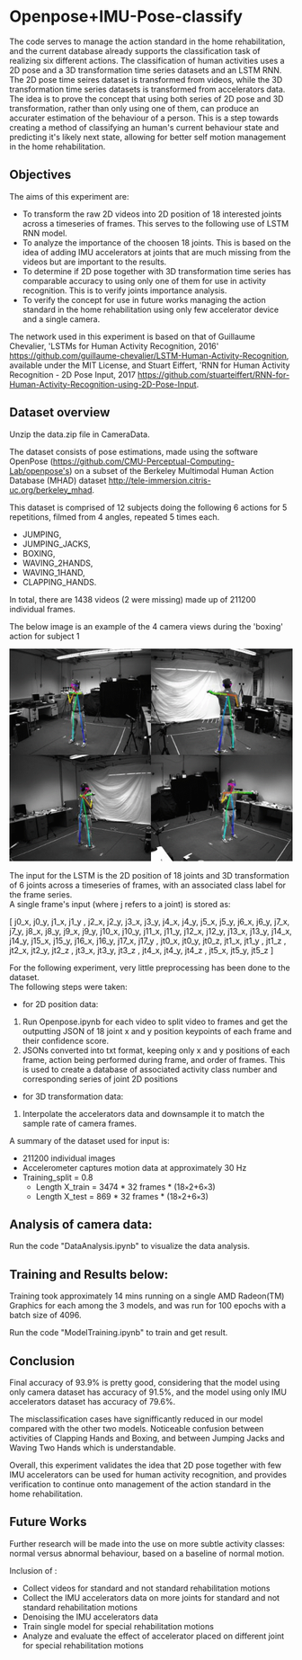 # Openpose+IMU-Pose-classify


The code serves to manage the action standard in the home rehabilitation, and the current database already supports the classification task of realizing six different actions. The classification of human activities uses a 2D pose and a 3D transformation time series datasets and an LSTM RNN.  
The 2D pose time seires dataset is transformed from videos, while the 3D transformation time series datasets is transformed from accelerators data.  
The idea is to prove the concept that using both series of 2D pose and 3D transformation, rather than only using one of them, can produce an accurater estimation of the behaviour of a person.
This is a step towards creating a method of classifying an human's current behaviour state and predicting it's likely next state, allowing for better self motion management in the home rehabilitation.  

## Objectives

The aims of this experiment are:

- To transform the raw 2D videos into 2D position of 18 interested joints across a timeseries of frames. This serves to the following use of LSTM RNN model.    
- To analyze the importance of the choosen 18 joints. This is based on the idea of adding IMU accelerators at joints that are much missing from the videos but are important to the results.  
- To determine if 2D pose together with 3D transformation time series has comparable accuracy to using only one of them for use in activity recognition. This is to verify joints importance analysis.  
- To verify the concept for use in future works managing the action standard in the home rehabilitation using only few accelerator device and a single camera.



The network used in this experiment is based on that of Guillaume Chevalier, 'LSTMs for Human Activity Recognition, 2016'  https://github.com/guillaume-chevalier/LSTM-Human-Activity-Recognition, available under the MIT License, and Stuart Eiffert, 'RNN for Human Activity Recognition - 2D Pose Input, 2017 https://github.com/stuarteiffert/RNN-for-Human-Activity-Recognition-using-2D-Pose-Input.




## Dataset overview

Unzip the data.zip file in CameraData.  

The dataset consists of pose estimations, made using the software OpenPose (https://github.com/CMU-Perceptual-Computing-Lab/openpose's) on a subset of the Berkeley Multimodal Human Action Database (MHAD) dataset http://tele-immersion.citris-uc.org/berkeley_mhad.  

This dataset is comprised of 12 subjects doing the following 6 actions for 5 repetitions, filmed from 4 angles, repeated 5 times each.  

- JUMPING,  
- JUMPING_JACKS,  
- BOXING,  
- WAVING_2HANDS,  
- WAVING_1HAND,  
- CLAPPING_HANDS.  

In total, there are 1438 videos (2 were missing) made up of 211200 individual frames.

The below image is an example of the 4 camera views during the 'boxing' action for subject 1

![alt text](images/boxing_all_views.gif.png "Title")


The input for the LSTM is the 2D position of 18 joints and 3D transformation of 6 joints across a timeseries of frames, with an associated class label for the frame series.  
A single frame's input (where j refers to a joint) is stored as:

[  j0_x,  j0_y, j1_x, j1_y , j2_x, j2_y, j3_x, j3_y, j4_x, j4_y, j5_x, j5_y, j6_x, j6_y, j7_x, j7_y, j8_x, j8_y, j9_x, j9_y, j10_x, j10_y, j11_x, j11_y, j12_x, j12_y, j13_x, j13_y, j14_x, j14_y, j15_x, j15_y, j16_x, j16_y, j17_x, j17_y ,  jt0_x,  jt0_y,  jt0_z, jt1_x, jt1_y , jt1_z , jt2_x, jt2_y, jt2_z , jt3_x, jt3_y, jt3_z , jt4_x, jt4_y, jt4_z , jt5_x, jt5_y, jt5_z ]  

For the following experiment, very little preprocessing has been done to the dataset.  
The following steps were taken:
- for 2D position data:  
1. Run Openpose.ipynb for each video to split video to frames and get the outputting JSON of 18 joint x and y position keypoints of each frame and their confidence score.
2. JSONs converted into txt format, keeping only x and y positions of each frame, action being performed during frame, and order of frames. This is used to create a database of associated activity class number and corresponding series of joint 2D positions
- for 3D transformation data:  
1. Interpolate the accelerators data and downsample it to match the sample rate of camera frames.  


A summary of the dataset used for input is:  

 - 211200 individual images 
 - Accelerometer captures motion data at approximately 30 Hz
 - Training_split = 0.8
   - Length X_train = 3474 * 32 frames * (18`×`2+6`×`3)
   - Length X_test = 869 * 32 frames * (18`×`2+6`×`3)
   
   
   
   
## Analysis of camera data:  
Run the code "DataAnalysis.ipynb" to visualize the data analysis.  




## Training and Results below:   
Training took approximately 14 mins running on a single AMD Radeon(TM) Graphics for each among the 3 models, and was run for 100 epochs with a batch size of 4096.  

Run the code "ModelTraining.ipynb" to train and get result.


## Conclusion

Final accuracy of 93.9% is pretty good, considering that the model using only camera dataset has accuracy of 91.5%, and the model using only IMU accelerators dataset has accuracy of 79.6%.

The misclassification cases have signifficantly reduced in our model compared with the other two models. Noticeable confusion between activities of Clapping Hands and Boxing, and between Jumping Jacks and Waving Two Hands which is understandable.  



Overall, this experiment validates the idea that 2D pose together with few IMU accelerators can be used for human activity recognition, and provides verification to continue onto management of the action standard in the home rehabilitation.
 

   
  

## Future Works
Further research will be made into the use on more subtle activity classes: normal versus abnormal behaviour, based on a baseline of normal motion.  

Inclusion of :
 - Collect videos for standard and not standard rehabilitation motions  
 - Collect the IMU accelerators data on more joints for standard and not standard rehabilitation motions  
 - Denoising the IMU accelerators data  
 - Train single model for special rehabilitation motions  
 - Analyze and evaluate the effect of accelerator placed on different joint for special rehabilitation motions  




## 
